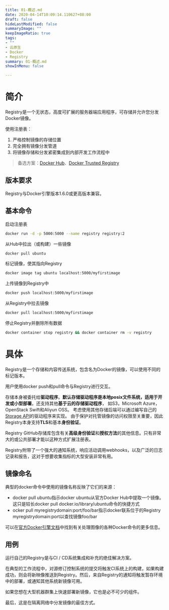 ```yaml
---
title: 01-概述.md
date: 2020-04-14T10:09:14.110627+08:00
draft: false
hideLastModified: false
summaryImage: ""
keepImageRatio: true
tags:
- ""
- 云原生
- Docker
- Registry
summary: 01-概述.md
showInMenu: false

---
```


# 简介
Registry是一个无状态，高度可扩展的服务器端应用程序，可存储并允许您分发Docker镜像。

使用注册表：
1. 严格控制镜像的存储位置
2. 完全拥有镜像分发管道
3. 将镜像存储和分发紧密集成到内部开发工作流程中

> 备选方案：[Docker Hub](https://hub.docker.com/)、[Docker Trusted Registry](https://docs.docker.com/datacenter/dtr/2.1/guides/)

## 版本要求
Registry与Docker引擎版本1.6.0或更高版本兼容。

## 基本命令
启动注册表
```bash
docker run -d -p 5000:5000 --name registry registry:2
```
从Hub中拉出（或构建）一些镜像
```bash
docker pull ubuntu
```

标记镜像，使其指向Registry
```bash
docker image tag ubuntu localhost:5000/myfirstimage
```
上传镜像到Registry中
```bash
docker push localhost:5000/myfirstimage
```
从Registry中拉去镜像
```bash
docker pull localhost:5000/myfirstimage
```
停止Registry并删除所有数据
```bash
docker container stop registry && docker container rm -v registry
```

# 具体
Registry是一个存储和内容传送系统，包含名为Docker的镜像，可以使用不同的标记版本。

用户使用docker push和pull命令与Registry进行交互。


存储本身被委托给**驱动程序**。**默认存储驱动程序是本地posix文件系统，适用于开发或小型部署**。还支持其他**基于云的存储驱动程序**，
如S3，Microsoft Azure，OpenStack Swift和Aliyun OSS。
考虑使用其他存储后端可以通过编写自己的[Storage API](https://docs.docker.com/registry/storage-drivers/)的驱动程序来实现。
由于保护对托管镜像的访问权限至关重要，因此Registry本身支持**TLS**和基本**身份验证**。

Registry GitHub存储库包含有关**高级身份验证**和**授权方法**的其他信息。只有非常大的或公共部署才能以这种方式扩展注册表。

Registry附带了一个强大的通知系统，响应活动调用webhooks，以及广泛的日志记录和报告，这对于想要收集指标的大型安装非常有用。

## 镜像命名
典型的docker命令中使用的镜像名称反映了它们的来源：

- docker pull ubuntu指示docker ubuntu从官方Docker Hub中提取一个镜像。这只是较长docker pull docker.io/library/ubuntu命令的快捷方式
- ocker pull myregistrydomain:port/foo/bar指示docker联系位于的Registry myregistrydomain:port以查找镜像foo/bar

可以在[官方Docker引擎文档](https://docs.docker.com/engine/reference/commandline/cli/)中找到有关处理图像的各种Docker命令的更多信息。

## 用例

运行自己的Registry是与CI / CD系统集成和补充的绝佳解决方案。

在典型的工作流程中，对源修订控制系统的提交将触发CI系统上的构建，如果构建成功，则会将新映像推送到Registry。然后，来自Registry的通知将触发暂存环境中的部署，或通知其他系统新镜像可用。

如果您想在大型机器群集上快速部署新镜像，它也是必不可少的组件。

最后，这是在隔离网络中分发镜像的最佳方式。

